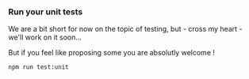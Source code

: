 ### Run your unit tests

We are a bit short for now on the topic of testing, but - cross my heart - we'll work on it soon...

But if you feel like proposing some you are absolutly welcome !

```bash
npm run test:unit
```
